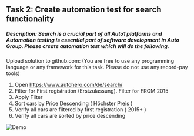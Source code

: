 

## Task 2: Create automation test for search functionality
##### Description: Search is a crucial part of all Auto1 platforms and Automation testing is essential part of software development in Auto Group. Please create automation test which will do the following.
Upload solution to github.com: (You are free to use any programming language or any
framework for this task. Please do not use any record-pay tools)

1. Open https://www.autohero.com/de/search/
2. Filter for First registration (Erstzulassung). Filter for FROM 2015
3. Apply Filter
4. Sort cars by Price Descending ( Höchster Preis )
5. Verify all cars are filtered by first registration ( 2015+ )
6. Verify all cars are sorted by price descending


![Demo](https://github.com/ekorab/qa_challenge/qa_challenge/demo.gif)
